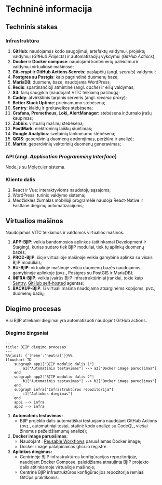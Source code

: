 # Techninė informacija

## Techninis stakas

### Infrastruktūra

1. **GitHub**: naudojamas kodo saugojimui, artefaktų valdymui, projektų valdymui (_GitHub Projects_) ir automatizacijų
   vykdymui (_GitHub Actions_);
2. **Docker ir Docker compose**: naudojami konteinerių paleidimui ir valdymui virtualiose mašinose;
3. **Git-crypt ir GitHub Actions Secrets**: paslapčių (angl. _secrets_) valdymui;
4. **Postgres su Postgis**: kaip pagrindinė duomenų bazė;
5. **MariaDB**: duomenų bazė, naudojama WordPress;
6. **Redis**: spartinančioji atmintinė (angl. _cache_) ir eilių valdymas;
7. **S3**: failų saugykla (naudojant VITC teikiamą paslaugą;
8. **Caddy**: atvirkštinis tarpinis serveris (angl. _reverse proxy_);
9. **Better Stack Uptime**: prieinamumo stebėsena;
10. **Sentry**: klaidų ir greitaveikos stebėsena;
11. **Grafana, Prometheus, Loki, AlertManager**: stebėsena ir žurnalo įrašų kaupimas;
12. **Zabbix**: virtualių mašinų stebėsena;
13. **PostMark**: elektroninių laiškų siuntimas;
14. **Google Analytics**: svetainių lankomumo stebėsena;
15. **QGIS**: geoerdvinių duomenų apdorojimas, peržiūra ir analizė;
16. **Martin**: geoerdvinių vektorinių duomenų generavimas;

### API (angl. _Application Programming Interface_)

Node.js su [Moleculer](https://moleculer.services/) sistema.

### Kliento dalis

1. React ir Vue: interaktyvioms naudotojų sąsajoms;
2. WordPress: turinio valdymo sistema;
3. Medžioklės žurnalas mobilioji programėlė naudoja React-Native ir Fastlane diegimų automatizacijoms;

## Virtualios mašinos

Naudojamos VITC teikiamos ir valdomos virtualios mašinos.

1. **APP-BĮIP**: veikia bandomosios aplinkos (atitinkamai Development ir Staging), kurias sudaro
   tiek BĮIP moduliai, tiek tų aplinkų duomenų bazės;
2. **PROD-BĮIP**: šioje virtualioje mašinoje veikia gamybinė aplinka su visais BĮIP moduliais;
3. **BU-BĮIP**: virtualioje mašinoje veikia duomenų bazės naudojamos gamybinėje aplinkoje (pvz., Postgres su PostGIS ir
   MariaDB);
4. **INFRA-BĮIP**: veikia įvairūs BĮIP infrastruktūriniai įrankiai, tokie
   kaip [Sentry](https://sentry.io/), [GitHub self-hosted](https://docs.github.com/en/actions/hosting-your-own-runners/managing-self-hosted-runners/about-self-hosted-runners)
   agentas;
5. **BACKUP-BĮIP**: ši virtuali mašina naudojama atsarginėms kopijoms, pvz., duomenų bazių;

## Diegimo procesas

Visi BĮIP atliekami diegimai yra automatizuoti naudojant GitHub actions.

### Diegimo žingsniai

```mermaid
---
title: BĮIP diegimo procesas
---
%%{init: {'theme':'neutral'}}%%
flowchart TD
    subgraph app1["BĮIP modulio dalis 1"]
        a1["Automatinis testavimas"] --> a2["Docker image paruošimas"]
    end
    subgraph app2["BĮIP modulio dalis 2"]
        b1["Automatinis testavimas"] --> b2["Docker image paruošimas"]
    end
    subgraph infra["Infrastruktūros repozitorija"]
        i1["Aplinkos diegimas"]
    end
    app1 --> infra
    app2 --> infra
```

1. **Automatinis testavimas:**
    * BĮIP projekto dalis automatiškai testuojama naudojant GitHub Actions (pvz., automatiniai testai, statinė kodo
      analizė su CodeQL, viešai žinomus pažeidžiamumų analizė);
2. **Docker image paruošimas:**
    * Naudojant : [Reusable Workflows](https://github.com/AplinkosMinisterija/reusable-workflows)
      paruošiamas Docker image;
    * Docker image patalpinamas ghcr.io registre.
3. **Aplinkos diegimas:**
    * Centrinėje BĮIP infrastruktūros konfigūracijos repozitorijoje, naudojant Docker Compose, paleidžiama atnaujinta
      BĮIP projekto dalis atitinkamoje virtualioje mašinoje;
    * Centrinė BĮIP infrastruktūros konfigūracijos repozitorija remiasi GitOps praktikomis;
